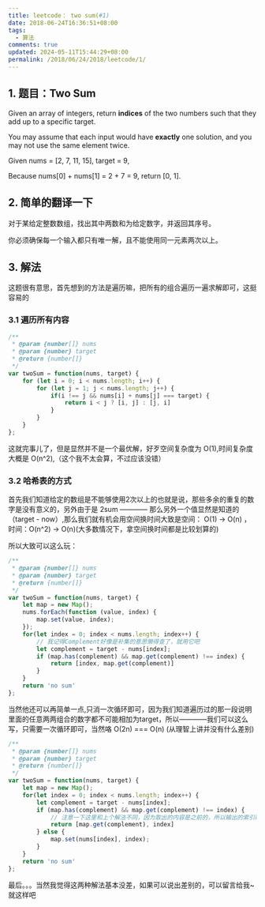 ```yaml
---
title: leetcode： two sum(#1)
date: 2018-06-24T16:36:51+08:00
tags:
  - 算法
comments: true
updated: 2024-05-11T15:44:29+08:00
permalink: /2018/06/24/2018/leetcode/1/
---
```


## 1. 题目：Two Sum

Given an array of integers, return **indices** of the two numbers such that they add up to a specific target.

You may assume that each input would have **exactly** one solution, and you may not use the same element twice.

Given nums = [2, 7, 11, 15], target = 9,

Because nums[0] + nums[1] = 2 + 7 = 9,
return [0, 1].

## 2. 简单的翻译一下

对于某给定整数数组，找出其中两数和为给定数字，并返回其序号。

你必须确保每一个输入都只有唯一解，且不能使用同一元素两次以上。

## 3. 解法

这题很有意思，首先想到的方法是遍历嘛，把所有的组合遍历一遍求解即可，这挺容易的

### 3.1 遍历所有内容

```javascript
/**
 * @param {number[]} nums
 * @param {number} target
 * @return {number[]}
 */
var twoSum = function(nums, target) {
    for (let i = 0; i < nums.length; i++) {
        for (let j = 1; j < nums.length; j++) {
            if(i !== j && nums[i] + nums[j] === target) {
                return i < j ? [i, j] : [j, i] 
            }
        }
    }
};
```

这就完事儿了，但是显然并不是一个最优解，好歹空间复杂度为 O(1),时间复杂度大概是 O(n^2),（这个我不太会算，不过应该没错）

### 3.2 哈希表的方式

首先我们知道给定的数组是不能够使用2次以上的也就是说，那些多余的重复的数字是没有意义的，另外由于是 2sum ———— 那么另外一个值显然是知道的（target - now）,那么我们就有机会用空间换时间大致是空间： O(1) -> O(n) ，时间：O(n^2) -> O(n)(大多数情况下，拿空间换时间都是比较划算的)

所以大致可以这么玩：

```javascript
/**
 * @param {number[]} nums
 * @param {number} target
 * @return {number[]}
 */
var twoSum = function(nums, target) {
    let map = new Map();
    nums.forEach(function (value, index) {
        map.set(value, index);
    });
    for(let index = 0; index < nums.length; index++) {
        // 我记得Complement好像是补集的意思懒得查了，就用它吧
        let complement = target - nums[index];
        if (map.has(complement) && map.get(complement) !== index) {
            return [index, map.get(complement)]
        }
    }
    return 'no sum'
};
```

当然他还可以再简单一点,只消一次循环即可，因为我们知道遍历过的那一段说明里面的任意两两组合的数字都不可能相加为target，所以————我们可以这么写，只需要一次循环即可，当然咯 O(2n) === O(n) (从理智上讲并没有什么差别)


```javascript
/**
 * @param {number[]} nums
 * @param {number} target
 * @return {number[]}
 */
var twoSum = function(nums, target) {
    let map = new Map();
    for(let index = 0; index < nums.length; index++) {
        let complement = target - nums[index];
        if (map.has(complement) && map.get(complement) !== index) {
            // 注意一下这里和上个解法不同，因为取出的内容是之前的，所以输出的索引顺序需要反过来
            return [map.get(complement), index]
        } else {
            map.set(nums[index], index);
        }
    }
    return 'no sum'
};
```

最后。。。当然我觉得这两种解法基本没差，如果可以说出差别的，可以留言给我~就这样吧

